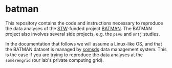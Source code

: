 batman
======

This repository contains the code and instructions necessary to reproduce
the data analyses of the [STW][stw]-funded project [BATMAN][batman]. The 
BATMAN project also involves several side projects, e.g. the `psvu` and 
`ontj` studies. 

In the documentation that follows we will assume a Linux-like OS, and that
the BATMAN dataset is managed by [somsds][somsds] data management system.
This is the case if you are trying to reproduce the data analyses at
the `somerengrid` (our lab's private computing grid).

[somsds]: https://germangh.com/somsds
[batman]: http://www.slaapencognitie.nl/stwbatman
[stw]: http://www.stw.nl/en/
